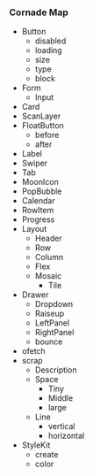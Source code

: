 ### Cornade Map

* Button
	* disabled
	* loading
	* size
	* type
	* block
* Form
	* Input
* Card
* ScanLayer
* FloatButton
	* before
	* after
* Label
* Swiper
* Tab
* MoonIcon
* PopBubble
* Calendar
* RowItem
* Progress
* Layout
	* Header
	* Row
	* Column
	* Flex
	* Mosaic
		* Tile
* Drawer
	* Dropdown
	* Raiseup
	* LeftPanel
	* RightPanel
	* bounce
* ofetch
* scrap
	* Description
	* Space
		* Tiny
		* Middle
		* large
	* Line
		* vertical
		* horizontal
* StyleKit
	* create
	* color

